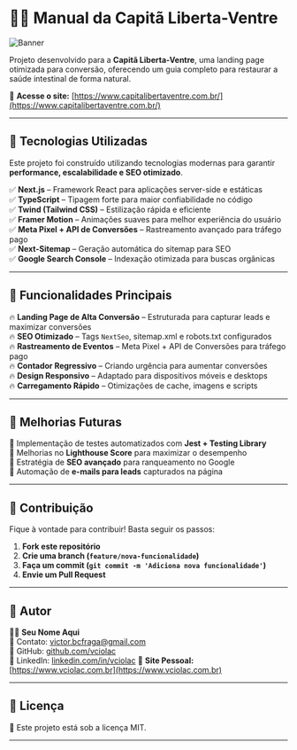 # 🏴‍☠️ Manual da Capitã Liberta-Ventre

![Banner](https://www.capitalibertaventre.com.br/images/og-image.jpg)

Projeto desenvolvido para a **Capitã Liberta-Ventre**, uma landing page otimizada para conversão, oferecendo um guia completo para restaurar a saúde intestinal de forma natural.  

🔗 **Acesse o site:** [https://www.capitalibertaventre.com.br/](https://www.capitalibertaventre.com.br/)

---

## 📌 Tecnologias Utilizadas

Este projeto foi construído utilizando tecnologias modernas para garantir **performance, escalabilidade e SEO otimizado**.

✅ **Next.js** – Framework React para aplicações server-side e estáticas  
✅ **TypeScript** – Tipagem forte para maior confiabilidade no código  
✅ **Twind (Tailwind CSS)** – Estilização rápida e eficiente  
✅ **Framer Motion** – Animações suaves para melhor experiência do usuário  
✅ **Meta Pixel + API de Conversões** – Rastreamento avançado para tráfego pago  
✅ **Next-Sitemap** – Geração automática do sitemap para SEO  
✅ **Google Search Console** – Indexação otimizada para buscas orgânicas  

---

## 📌 Funcionalidades Principais

🔥 **Landing Page de Alta Conversão** – Estruturada para capturar leads e maximizar conversões  
🔥 **SEO Otimizado** – Tags `NextSeo`, sitemap.xml e robots.txt configurados  
🔥 **Rastreamento de Eventos** – Meta Pixel + API de Conversões para tráfego pago  
🔥 **Contador Regressivo** – Criando urgência para aumentar conversões  
🔥 **Design Responsivo** – Adaptado para dispositivos móveis e desktops  
🔥 **Carregamento Rápido** – Otimizações de cache, imagens e scripts  

---

## 📌 Melhorias Futuras

🔹 Implementação de testes automatizados com **Jest + Testing Library**  
🔹 Melhorias no **Lighthouse Score** para maximizar o desempenho  
🔹 Estratégia de **SEO avançado** para ranqueamento no Google  
🔹 Automação de **e-mails para leads** capturados na página  

---

## 📌 Contribuição

Fique à vontade para contribuir! Basta seguir os passos:  
1. **Fork este repositório**  
2. **Crie uma branch (`feature/nova-funcionalidade`)**  
3. **Faça um commit (`git commit -m 'Adiciona nova funcionalidade'`)**  
4. **Envie um Pull Request**  

---

## 📌 Autor

👨‍💻 **Seu Nome Aqui**  
📧 Contato: [victor.bcfraga@gmail.com](mailto:victor.bcfraga@gmail.com)  
🔗 GitHub: [github.com/vciolac](https://github.com/vciolac)  
🔗 LinkedIn: [linkedin.com/in/vciolac](https://linkedin.com/in/vciolac)
🔗 **Site Pessoal:** [https://www.vciolac.com.br](https://www.vciolac.com.br)


---

## 📌 Licença

📜 Este projeto está sob a licença MIT.  

---
